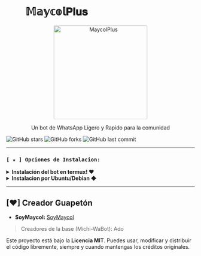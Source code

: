 # ­­­­­­­­­­­ㅤㅤ𝕄𝕒𝕪𝕔𝕠𝕝𝐏𝐥𝐮𝐬

<div align="center">
  <img src="https://static.wikia.nocookie.net/hanakokun/images/b/b8/Hanako_Valentine%27s_Day_Illustration_%282017%29.png/revision/latest/scale-to-width-down/1200?cb=20200215171455" alt="MaycolPlus" width="250"/>
  <br>
  <p>Un bot de WhatsApp Ligero y Rapido para la comunidad</p>
</div>

![GitHub stars](https://img.shields.io/github/stars/SoySapo6/MaycolPlus?style=for-the-badge&logo=github&color=yellow)
![GitHub forks](https://img.shields.io/github/forks/SoySapo6/MaycolPlus?style=for-the-badge&logo=github&color=blue)
![GitHub last commit](https://img.shields.io/github/last-commit/SoySapo6/MaycolPlus?style=for-the-badge&logo=github&color=green)

---

### **`[ ★ ] Opciones de Instalacion:`**
<details>
<summary><b>Instalación del bot en termux! ♥︎</b></summary>

> *Comandos para instalar de forma manual*

```bash
apt update && pkg install -y git nodejs
```
```bash
git clone https://github.com/SoySapo6/MaycolPlus && cd MaycolPlus
```
```bash
npm install
```
```bash
npm start
```
> *Si aparece **(Y/I/N/O/D/Z) [default=N] ?** use la letra **"y"** y luego **"ENTER"** para continuar con la instalación.*
</details>
<details>
<summary><b>Instalacion por Ubuntu/Debian ◆</b></summary>

> *Comandos para instalar de forma manual*

```bash
apt update && apt install -y git nodejs npm
```
```bash
git clone https://github.com/SoySapo6/MaycolPlus && cd MaycolPlus
```
```bash
npm install
```
```bash
npm start
```
> *Si aparece **(Y/I/N/O/D/Z) [default=N] ?** use la letra **"y"** y luego **"ENTER"** para continuar con la instalación.*
</details>

---

## [♥] Creador Guapetón

* **SoyMaycol:** [SoyMaycol](https://github.com/SoySapo6)
> Creadores de la base (Michi-WaBot): Ado

Este proyecto está bajo la **Licencia MIT**. Puedes usar, modificar y distribuir el código libremente, siempre y cuando mantengas los créditos originales.
